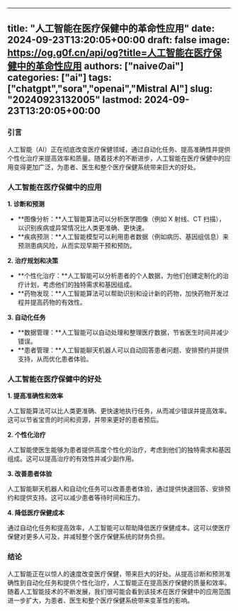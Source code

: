 
---
title: "人工智能在医疗保健中的革命性应用"
date: 2024-09-23T13:20:05+00:00
draft: false
image: https://og.g0f.cn/api/og?title=人工智能在医疗保健中的革命性应用
authors: ["naiveのai"]
categories: ["ai"]
tags: ["chatgpt","sora","openai","Mistral AI"]
slug: "20240923132005"
lastmod: 2024-09-23T13:20:05+00:00
---
### 引言

人工智能（AI）正在彻底改变医疗保健领域，通过自动化任务、提高准确性并提供个性化治疗来提高效率和质量。随着技术的不断进步，人工智能在医疗保健中的应用变得更加广泛，为患者、医生和整个医疗保健系统带来巨大的好处。

### 人工智能在医疗保健中的应用

**1. 诊断和预测**

* **图像分析：**人工智能算法可以分析医学图像（例如 X 射线、CT 扫描），以识别疾病或异常情况比人类更准确、更快速。
* **疾病预测：**人工智能模型可以利用患者数据（例如病历、基因组信息）来预测患病风险，从而实现早期干预和预防。

**2. 治疗规划和决策**

* **个性化治疗：**人工智能可以分析患者的个人数据，为他们创建定制化的治疗计划，考虑他们的独特需求和基因组成。
* **药物发现：**人工智能算法可以帮助识别和设计新的药物，加快药物开发过程并提高药物的有效性。

**3. 自动化任务**

* **数据管理：**人工智能可以自动处理和整理医疗数据，节省医生时间并减少错误。
* **患者管理：**人工智能聊天机器人可以自动回答患者问题、安排预约并提供支持，从而优化患者体验。

### 人工智能在医疗保健中的好处

**1. 提高准确性和效率**

人工智能算法可以比人类更准确、更快速地执行任务，从而减少错误并提高效率。这可以节省宝贵的时间和资源，并带来更好的患者预后。

**2. 个性化治疗**

人工智能使医生能够为患者提供高度个性化的治疗，考虑到他们的独特需求和基因组成。这可以提高治疗的有效性并减少副作用。

**3. 改善患者体验**

人工智能聊天机器人和自动化任务可以改善患者体验，通过提供快速回答、安排预约和提供支持。这可以减少患者等待时间和压力。

**4. 降低医疗保健成本**

通过自动化任务和提高效率，人工智能可以帮助降低医疗保健成本。这可以使医疗保健对更多人可及，并减轻整个医疗保健系统的财务负担。

### 结论

人工智能正在以惊人的速度改变医疗保健，带来巨大的好处。从提高诊断和预测准确性到自动化任务和提供个性化治疗，人工智能正在提高医疗保健的质量和效率。随着人工智能技术的不断发展，我们很可能会看到该技术在医疗保健中的应用范围进一步扩大，为患者、医生和整个医疗保健系统带来变革性的影响。